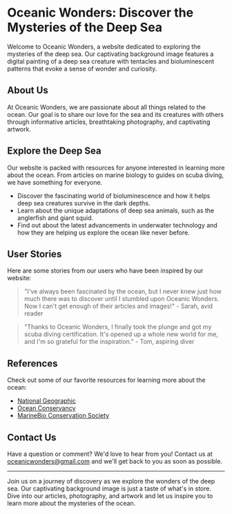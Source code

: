 <!--font:IBM Plex Sans-->

# Oceanic Wonders: Discover the Mysteries of the Deep Sea

Welcome to Oceanic Wonders, a website dedicated to exploring the mysteries of the deep sea. Our captivating background image features a digital painting of a deep sea creature with tentacles and bioluminescent patterns that evoke a sense of wonder and curiosity.

## About Us
At Oceanic Wonders, we are passionate about all things related to the ocean. Our goal is to share our love for the sea and its creatures with others through informative articles, breathtaking photography, and captivating artwork.

## Explore the Deep Sea
Our website is packed with resources for anyone interested in learning more about the ocean. From articles on marine biology to guides on scuba diving, we have something for everyone. 

- Discover the fascinating world of bioluminescence and how it helps deep sea creatures survive in the dark depths.
- Learn about the unique adaptations of deep sea animals, such as the anglerfish and giant squid.
- Find out about the latest advancements in underwater technology and how they are helping us explore the ocean like never before.

## User Stories
Here are some stories from our users who have been inspired by our website:

> "I've always been fascinated by the ocean, but I never knew just how much there was to discover until I stumbled upon Oceanic Wonders. Now I can't get enough of their articles and images!" - Sarah, avid reader

> "Thanks to Oceanic Wonders, I finally took the plunge and got my scuba diving certification. It's opened up a whole new world for me, and I'm so grateful for the inspiration." - Tom, aspiring diver

## References
Check out some of our favorite resources for learning more about the ocean:

- [National Geographic](#)
- [Ocean Conservancy](#)
- [MarineBio Conservation Society](#)

## Contact Us
Have a question or comment? We'd love to hear from you! Contact us at [oceanicwonders@gmail.com](mailto:oceanicwonders@gmail.com) and we'll get back to you as soon as possible.

---

Join us on a journey of discovery as we explore the wonders of the deep sea. Our captivating background image is just a taste of what's in store. Dive into our articles, photography, and artwork and let us inspire you to learn more about the mysteries of the ocean.

<!--

Write me content for website with wallpaper which alt text is:

"A digital painting of a deep sea creature, with tentacles and bioluminescent patterns evoking a sense of mystery and exploration."

The name/title of the page should not be 1:1 copy of the alt text but rather a real content of the website which is using this wallpaper.

- Use markdown format 
- Start with heading
- Heading should be short and concise
- The content should look like a real website 
- The website should not be about the wallpaper, wallpaper is just a related background
- Heading should be contain work "wallpaper" or "background"
- Include real sections like references, contact, user stories, etc. use things relevant to the page purpose.
- Feel free to use structure like headings, bullets, numbering, blockquotes, paragraphs, horizontal lines, etc.
- You can use formatting like bold or _italic_
- You can include UTF-8 emojis
- Links should be only #hash anchors (and you can refer to the document itself)
- Do not include images


---


# Oceanic Wonders Wallpaper: Discover the Mysteries of the Deep

Welcome to Oceanic Wonders, a website dedicated to exploring the mysteries of the deep sea. Our digital wallpaper features a stunning image of a deep sea creature with tentacles and bioluminescent patterns that evoke a sense of wonder and curiosity.

## About Us
At Oceanic Wonders, we are passionate about all things related to the ocean. Our goal is to share our love for the sea and its creatures with others through informative articles, breathtaking photography, and captivating artwork.

## Explore the Deep Sea
Our website is packed with resources for anyone interested in learning more about the ocean. From articles on marine biology to guides on scuba diving, we have something for everyone. 

- Discover the fascinating world of bioluminescence and how it helps deep sea creatures survive in the dark depths.
- Learn about the unique adaptations of deep sea animals, such as the anglerfish and giant squid.
- Find out about the latest advancements in underwater technology and how they are helping us explore the ocean like never before.

## User Stories
Here are some stories from our users who have been inspired by our website:

> "I've always been fascinated by the ocean, but I never knew just how much there was to discover until I stumbled upon Oceanic Wonders. Now I can't get enough of their articles and images!" - Sarah, avid reader

> "Thanks to Oceanic Wonders, I finally took the plunge and got my scuba diving certification. It's opened up a whole new world for me, and I'm so grateful for the inspiration." - Tom, aspiring diver

## References
Check out some of our favorite resources for learning more about the ocean:

- [National Geographic](#)
- [Ocean Conservancy](#)
- [MarineBio Conservation Society](#)

## Contact Us
Have a question or comment? We'd love to hear from you! Contact us at [oceanicwonders@gmail.com](mailto:oceanicwonders@gmail.com) and we'll get back to you as soon as possible.

---

Join us on a journey of discovery as we explore the wonders of the deep sea. Download our Oceanic Wonders wallpaper today and let it inspire you to dive deeper into the mysteries of the ocean.


---


Heading should not include word "wallpaper". The website should not be about the wallpaper itself, wallpaper is just a related background, rewrite whole content.


---


# Oceanic Wonders: Discover the Mysteries of the Deep Sea

Welcome to Oceanic Wonders, a website dedicated to exploring the mysteries of the deep sea. Our captivating background image features a digital painting of a deep sea creature with tentacles and bioluminescent patterns that evoke a sense of wonder and curiosity.

## About Us
At Oceanic Wonders, we are passionate about all things related to the ocean. Our goal is to share our love for the sea and its creatures with others through informative articles, breathtaking photography, and captivating artwork.

## Explore the Deep Sea
Our website is packed with resources for anyone interested in learning more about the ocean. From articles on marine biology to guides on scuba diving, we have something for everyone. 

- Discover the fascinating world of bioluminescence and how it helps deep sea creatures survive in the dark depths.
- Learn about the unique adaptations of deep sea animals, such as the anglerfish and giant squid.
- Find out about the latest advancements in underwater technology and how they are helping us explore the ocean like never before.

## User Stories
Here are some stories from our users who have been inspired by our website:

> "I've always been fascinated by the ocean, but I never knew just how much there was to discover until I stumbled upon Oceanic Wonders. Now I can't get enough of their articles and images!" - Sarah, avid reader

> "Thanks to Oceanic Wonders, I finally took the plunge and got my scuba diving certification. It's opened up a whole new world for me, and I'm so grateful for the inspiration." - Tom, aspiring diver

## References
Check out some of our favorite resources for learning more about the ocean:

- [National Geographic](#)
- [Ocean Conservancy](#)
- [MarineBio Conservation Society](#)

## Contact Us
Have a question or comment? We'd love to hear from you! Contact us at [oceanicwonders@gmail.com](mailto:oceanicwonders@gmail.com) and we'll get back to you as soon as possible.

---

Join us on a journey of discovery as we explore the wonders of the deep sea. Our captivating background image is just a taste of what's in store. Dive into our articles, photography, and artwork and let us inspire you to learn more about the mysteries of the ocean.

-->
